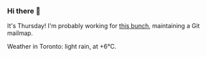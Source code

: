 ### Hi there :wave:

It's Thursday! I'm probably working for [this bunch](https://github.com/kohofinancial), maintaining a Git mailmap.

Weather in Toronto: light rain, at +6°C.
